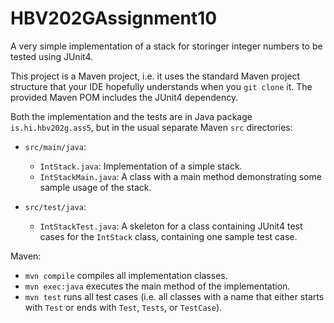 # HBV202GAssignment10
A very simple implementation of a stack for storinger integer numbers to be tested using JUnit4.

This project is a Maven project, i.e. it uses the standard Maven project structure that your IDE hopefully understands when you `git clone` it. The provided Maven POM includes the JUnit4 dependency.

Both the implementation and the tests are in Java package `is.hi.hbv202g.ass5`, 
but in the usual separate Maven `src` directories:

- `src/main/java`:
  - `IntStack.java`: Implementation of a simple stack.
  - `IntStackMain.java`: A class with a main method demonstrating some sample usage of the stack.

- `src/test/java`:
  - `IntStackTest.java`: A skeleton for a class containing JUnit4 test cases for the `IntStack` class, containing one sample test case.

Maven:

- `mvn compile` compiles all implementation classes.
- `mvn exec:java` executes the main method of the implementation.
- `mvn test` runs all test cases (i.e. all classes with a name that either starts with `Test` or ends with `Test`, `Tests`, or `TestCase`).

